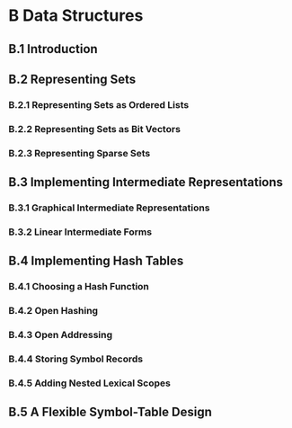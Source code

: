 # B Data Structures
## B.1 Introduction
## B.2 Representing Sets
### B.2.1 Representing Sets as Ordered Lists
### B.2.2 Representing Sets as Bit Vectors
### B.2.3 Representing Sparse Sets
## B.3 Implementing Intermediate Representations
### B.3.1 Graphical Intermediate Representations
### B.3.2 Linear Intermediate Forms
## B.4 Implementing Hash Tables
### B.4.1 Choosing a Hash Function
### B.4.2 Open Hashing
### B.4.3 Open Addressing
### B.4.4 Storing Symbol Records
### B.4.5 Adding Nested Lexical Scopes
## B.5 A Flexible Symbol-Table Design
